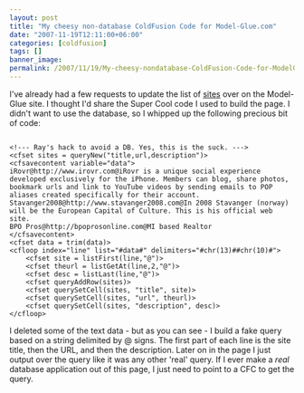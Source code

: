 ```yaml
---
layout: post
title: "My cheesy non-database ColdFusion Code for Model-Glue.com"
date: "2007-11-19T12:11:00+06:00"
categories: [coldfusion]
tags: []
banner_image: 
permalink: /2007/11/19/My-cheesy-nondatabase-ColdFusion-Code-for-ModelGluecom
---
```


I've already had a few requests to update the list of <a href="http://www.model-glue.com/sites.cfm">sites</a> over on the Model-Glue site. I thought I'd share the Super Cool code I used to build the page. I didn't want to use the database, so I whipped up the following precious bit of code:
<!--more-->
<code>
&lt;!--- Ray's hack to avoid a DB. Yes, this is the suck. ---&gt;
&lt;cfset sites = queryNew("title,url,description")&gt;
&lt;cfsavecontent variable="data"&gt;
iRovr@http://www.irovr.com@iRovr is a unique social experience developed exclusively for the iPhone. Members can blog, share photos, bookmark urls and link to YouTube videos by sending emails to POP aliases created specifically for their account.
Stavanger2008@http://www.stavanger2008.com@In 2008 Stavanger (norway) will be the European Capital of Culture. This is his official web site.
BPO Pros@http://bpoprosonline.com@MI based Realtor
&lt;/cfsavecontent&gt;
&lt;cfset data = trim(data)&gt;
&lt;cfloop index="line" list="#data#" delimiters="#chr(13)##chr(10)#"&gt;
	&lt;cfset site = listFirst(line,"@")&gt;
	&lt;cfset theurl = listGetAt(line,2,"@")&gt;
	&lt;cfset desc = listLast(line,"@")&gt;
	&lt;cfset queryAddRow(sites)&gt;
	&lt;cfset querySetCell(sites, "title", site)&gt;
	&lt;cfset querySetCell(sites, "url", theurl)&gt;
	&lt;cfset querySetCell(sites, "description", desc)&gt;
&lt;/cfloop&gt;
</code>

I deleted some of the text data - but as you can see - I build a fake query based on a string delimited by @ signs. The first part of each line is the site title, then the URL, and then the description. Later on in the page I just output over the query like it was any other 'real' query. If I ever make a <i>real</i> database application out of this page, I just need to point to a CFC to get the query.